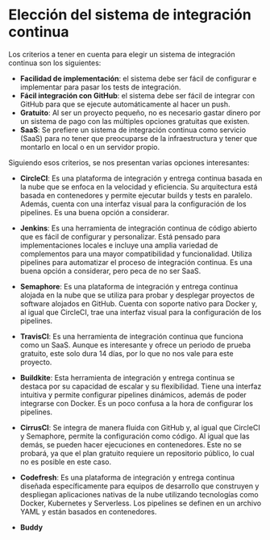# Elección del sistema de integración continua

Los criterios a tener en cuenta para elegir un sistema de integración continua son los siguientes:
- **Facilidad de implementación**: el sistema debe ser fácil de configurar e implementar para pasar los tests de integración.
- **Fácil integración con GitHub**: el sistema debe ser fácil de integrar con GitHub para que se ejecute automáticamente al hacer un push.
- **Gratuito**: Al ser un proyecto pequeño, no es necesario gastar dinero por un sistema de pago con las múltiples opciones gratuitas que existen.
- **SaaS**: Se prefiere un sistema de integración continua como servicio (SaaS) para no tener que preocuparse de la infraestructura y tener que montarlo en local o en un servidor propio.

Siguiendo esos criterios, se nos presentan varias opciones interesantes:

- **CircleCI**: Es una plataforma de integración y entrega continua basada en la nube que se enfoca en la velocidad y eficiencia. Su arquitectura está basada en contenedores y permite ejecutar builds y tests en paralelo. Además, cuenta con una interfaz visual para la configuración de los pipelines. Es una buena opción a considerar.

- **Jenkins**: Es una herramienta de integración continua de código abierto que es fácil de configurar y personalizar. Está pensado para implementaciones locales e incluye una amplia variedad de complementos para una mayor compatibilidad y funcionalidad. Utiliza pipelines para automatizar el proceso de integración continua. Es una buena opción a considerar, pero peca de no ser SaaS.

- **Semaphore**: Es una plataforma de integración y entrega continua alojada en la nube que se utiliza para probar y desplegar proyectos de software alojados en GitHub. Cuenta con soporte nativo para Docker y, al igual que CircleCI, trae una interfaz visual para la configuración de los pipelines. 

- **TravisCI**: Es una herramienta de integración continua que funciona como un SaaS. Aunque es interesante y ofrece un periodo de prueba gratuito, este solo dura 14 días, por lo que no nos vale para este proyecto.

- **Buildkite**: Esta herramienta de integración y entrega continua se destaca por su capacidad de escalar y su flexibilidad. Tiene una interfaz intuitiva y permite configurar pipelines dinámicos, además de poder integrarse con Docker. Es un poco confusa a la hora de configurar los pipelines.

- **CirrusCI**: Se integra de manera fluida con GitHub y, al igual que CircleCI y Semaphore, permite la configuración como código. Al igual que las demás, se pueden hacer ejecuciones en contenedores. Este no se probará, ya que el plan gratuito requiere un repositorio público, lo cual no es posible en este caso.

- **Codefresh**: Es una plataforma de integración y entrega continua diseñada específicamente para equipos de desarrollo que construyen y despliegan aplicaciones nativas de la nube utilizando tecnologías como Docker, Kubernetes y Serverless. Los pipelines se definen en un archivo YAML y están basados en contenedores. 

- **Buddy**
